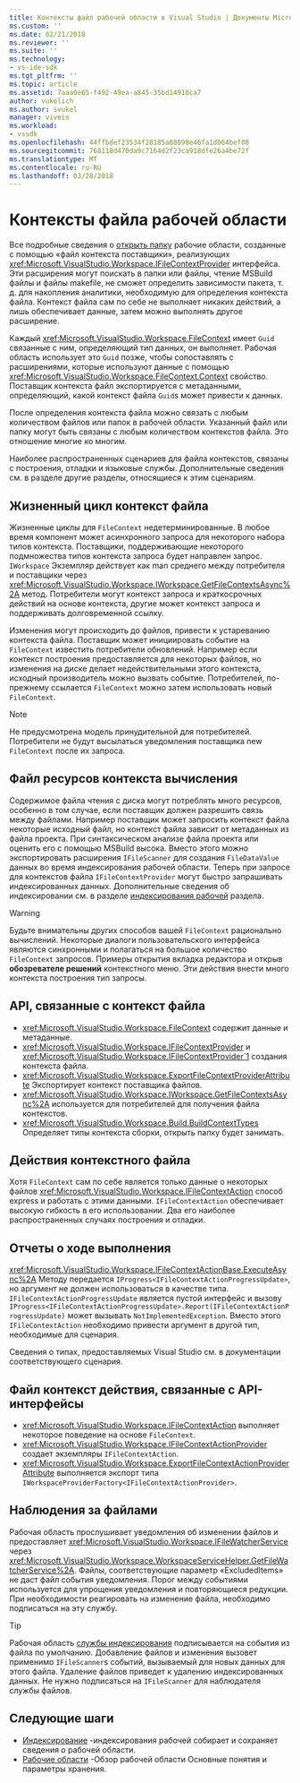 ```yaml
---
title: Контексты файл рабочей области в Visual Studio | Документы Microsoft
ms.custom: ''
ms.date: 02/21/2018
ms.reviewer: ''
ms.suite: ''
ms.technology:
- vs-ide-sdk
ms.tgt_pltfrm: ''
ms.topic: article
ms.assetid: 7aaa0e65-f492-49ea-a845-35bd14910ca7
author: vukelich
ms.author: svukel
manager: viveis
ms.workload:
- vssdk
ms.openlocfilehash: 44ffbdef23534f28185a88898e46fa1d064bef08
ms.sourcegitcommit: 768118d470da9c7164d2f23ca918dfe26a4be72f
ms.translationtype: MT
ms.contentlocale: ru-RU
ms.lasthandoff: 03/28/2018
---
```

# <a name="workspace-file-contexts"></a>Контексты файла рабочей области

Все подробные сведения о [открыть папку](../ide/develop-code-in-visual-studio-without-projects-or-solutions.md) рабочие области, созданные с помощью «файл контекста поставщики», реализующих <xref:Microsoft.VisualStudio.Workspace.IFileContextProvider> интерфейса. Эти расширения могут поискать в папки или файлы, чтение MSBuild файлы и файлы makefile, не сможет определить зависимости пакета, т. д. для накопления аналитики, необходимую для определения контекста файла. Контекст файла сам по себе не выполняет никаких действий, а лишь обеспечивает данные, затем можно выполнять другое расширение.

Каждый <xref:Microsoft.VisualStudio.Workspace.FileContext> имеет `Guid` связанные с ним, определяющий тип данных, он выполняет. Рабочая область использует это `Guid` позже, чтобы сопоставлять с расширениями, которые используют данные с помощью <xref:Microsoft.VisualStudio.Workspace.FileContext.Context> свойство. Поставщик контекста файл экспортируется с метаданными, определяющий, какой контекст файла `Guid`s может привести к данных.

После определения контекста файла можно связать с любым количеством файлов или папок в рабочей области. Указанный файл или папку могут быть связаны с любым количеством контекстов файла. Это отношение многие ко многим.

Наиболее распространенных сценариев для файла контекстов, связаны с построения, отладки и языковые службы. Дополнительные сведения см. в разделе другие разделы, относящиеся к этим сценариям.

## <a name="file-context-lifecycle"></a>Жизненный цикл контекст файла

Жизненные циклы для `FileContext` недетерминированные. В любое время компонент может асинхронного запроса для некоторого набора типов контекста. Поставщики, поддерживающие некоторого подмножества типов контекста запроса будет направлен запрос. `IWorkspace` Экземпляр действует как man среднего между потребителя и поставщики через <xref:Microsoft.VisualStudio.Workspace.IWorkspace.GetFileContextsAsync%2A> метод. Потребители могут контекст запроса и краткосрочных действий на основе контекста, другие может контекст запроса и поддерживать долговременной ссылку. 

Изменения могут происходить до файлов, привести к устареванию контекста файла. Поставщик может инициировать событие на `FileContext` известить потребители обновлений. Например если контекст построения предоставляется для некоторых файлов, но изменения на диске делает недействительными этого контекста, исходный производитель можно вызвать событие. Потребителей, по-прежнему ссылается `FileContext` можно затем использовать новый `FileContext`.

>[!NOTE]
>Не предусмотрена модель принудительной для потребителей. Потребители не будут высылаться уведомления поставщика new `FileContext` после их запроса.

## <a name="expensive-file-context-computations"></a>Файл ресурсов контекста вычисления

Содержимое файла чтения с диска могут потреблять много ресурсов, особенно в том случае, если поставщик должен разрешить связь между файлами. Например поставщик может запросить контекст файла некоторые исходный файл, но контекст файла зависит от метаданных из файла проекта. При синтаксическом анализе файла проекта или оценить его с помощью MSBuild высока. Вместо этого можно экспортировать расширения `IFileScanner` для создания `FileDataValue` данных во время индексирования рабочей области. Теперь при запросе для контекстов файла `IFileContextProvider` могут быстро запрашивать индексированных данных. Дополнительные сведения об индексировании см. в разделе [индексирования рабочей](workspace-indexing.md) раздела.

>[!WARNING]
>Будьте внимательны других способов вашей `FileContext` рационально вычислений. Некоторые диалоги пользовательского интерфейса являются синхронными и полагаться на большое количество `FileContext` запросов. Примеры открытия вкладка редактора и открыв **обозревателе решений** контекстного меню. Эти действия внести много контекста построения тип запросы.

## <a name="file-context-related-apis"></a>API, связанные с контекст файла

- <xref:Microsoft.VisualStudio.Workspace.FileContext> содержит данные и метаданные.
- <xref:Microsoft.VisualStudio.Workspace.IFileContextProvider> и <xref:Microsoft.VisualStudio.Workspace.IFileContextProvider`1> создания контекста файла.
- <xref:Microsoft.VisualStudio.Workspace.ExportFileContextProviderAttribute> Экспортирует контекст поставщика файлов.
- <xref:Microsoft.VisualStudio.Workspace.IWorkspace.GetFileContextsAsync%2A> используется для потребителей для получения файла контекстов.
- <xref:Microsoft.VisualStudio.Workspace.Build.BuildContextTypes> Определяет типы контекста сборки, открыть папку будет занимать.

## <a name="file-context-actions"></a>Действия контекстного файла

Хотя `FileContext` сам по себе является только данные о некоторых файлов <xref:Microsoft.VisualStudio.Workspace.IFileContextAction> способ express и работать с этими данными. `IFileContextAction` обеспечивает высокую гибкость в его использовании. Два его наиболее распространенных случаях построения и отладки.

## <a name="reporting-progress"></a>Отчеты о ходе выполнения

<xref:Microsoft.VisualStudio.Workspace.IFileContextActionBase.ExecuteAsync%2A> Методу передается `IProgress<IFileContextActionProgressUpdate>`, но аргумент не должен использоваться в качестве типа. `IFileContextActionProgressUpdate` является пустой интерфейс и вызову `IProgress<IFileContextActionProgressUpdate>.Report(IFileContextActionProgressUpdate)` может вызывать `NotImplementedException`. Вместо этого `IFileContextAction` необходимо привести аргумент в другой тип, необходимые для сценария.

Сведения о типах, предоставляемых Visual Studio см. в документации соответствующего сценария.

## <a name="file-context-action-related-apis"></a>Файл контекст действия, связанные с API-интерфейсы

- <xref:Microsoft.VisualStudio.Workspace.IFileContextAction> выполняет некоторое поведение на основе `FileContext`.
- <xref:Microsoft.VisualStudio.Workspace.IFileContextActionProvider> создает экземпляры `IFileContextAction`.
- <xref:Microsoft.VisualStudio.Workspace.ExportFileContextActionProviderAttribute> выполняется экспорт типа `IWorkspaceProviderFactory<IFileContextActionProvider>`.

## <a name="file-watching"></a>Наблюдения за файлами

Рабочая область прослушивает уведомления об изменении файлов и предоставляет <xref:Microsoft.VisualStudio.Workspace.IFileWatcherService> через <xref:Microsoft.VisualStudio.Workspace.WorkspaceServiceHelper.GetFileWatcherService%2A>. Файлы, соответствующие параметр «ExcludedItems» не даст файл события уведомления. Порог между событиями используется для упрощения уведомления и повторяющиеся редукции. При необходимости реагировать на изменение файла, необходимо подписаться на эту службу.

>[!TIP]
>Рабочая область [службы индексирования](workspace-indexing.md) подписывается на события из файла по умолчанию. Добавление файлов и изменения вызовет применимо `IFileScanner`s событий, вызываемый для новых данных для этого файла. Удаление файлов приведет к удалению индексированных данных. Не нужно подписаться на `IFileScanner` для наблюдателя службы файлов.

## <a name="next-steps"></a>Следующие шаги

* [Индексирование](workspace-indexing.md) -индексирования рабочей собирает и сохраняет сведения о рабочей области.
* [Рабочие области](workspaces.md) -Обзор рабочей области Основные понятия и параметры хранения.
